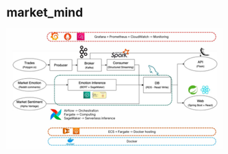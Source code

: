 # market_mind

![My Project Architecture](https://github.com/JulianZhan/market_mind/raw/refactoring/project.jpg)
